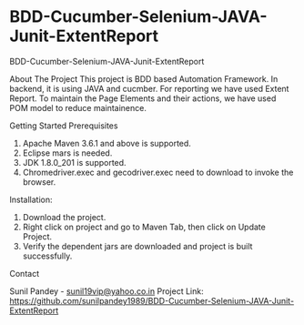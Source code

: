 # BDD-Cucumber-Selenium-JAVA-Junit-ExtentReport
BDD-Cucumber-Selenium-JAVA-Junit-ExtentReport

About The Project
This project is BDD based Automation Framework. In backend, it is using JAVA and cucmber. For reporting we have used Extent Report.
To maintain the Page Elements and their actions, we have used POM model to reduce maintainence.

Getting Started
Prerequisites
1. Apache Maven 3.6.1 and above is supported.
2. Eclipse mars is needed.
3. JDK 1.8.0_201 is supported.
4. Chromedriver.exec and gecodriver.exec need to download to invoke the browser.

Installation:
1. Download the project.
2. Right click on project and go to Maven Tab, then click on Update Project.
3. Verify the dependent jars are downloaded and project is built successfully.

Contact

Sunil Pandey - sunil19vip@yahoo.co.in
Project Link: https://github.com/sunilpandey1989/BDD-Cucumber-Selenium-JAVA-Junit-ExtentReport
